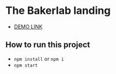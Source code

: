 # The Bakerlab landing
  - [DEMO LINK](https://oleksandrshtonda.github.io/bakerlab-landing/)

## How to run this project
  - `npm install` or `npm i`
  - `npm start`
